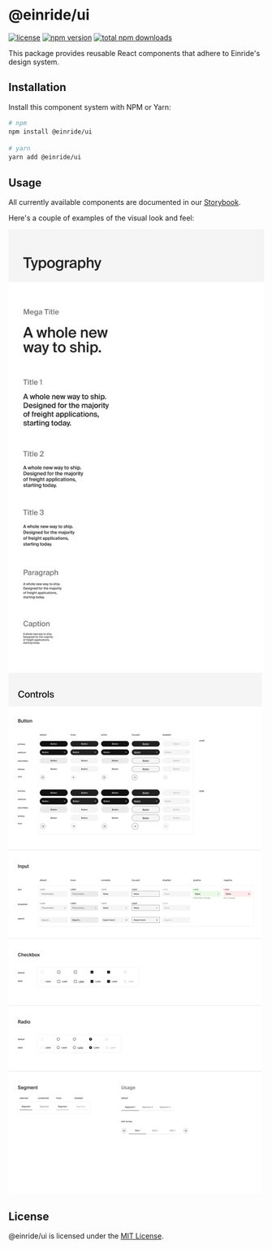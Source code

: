 # @einride/ui

[![license](https://img.shields.io/npm/l/@einride/ui.svg)](https://github.com/einride/ui/blob/master/LICENSE) [![npm version](https://img.shields.io/npm/v/@einride/ui.svg)](https://www.npmjs.com/package/@einride/ui) [![total npm downloads](https://img.shields.io/npm/dt/@einride/ui.svg)](https://www.npmjs.com/package/@einride/ui)

This package provides reusable React components that adhere to Einride's design system.

## Installation

Install this component system with NPM or Yarn:

```bash
# npm
npm install @einride/ui

# yarn
yarn add @einride/ui
```

## Usage

All currently available components are documented in our [Storybook](https://master--606dcc0a2208ee00215fb2d9.chromatic.com/).

Here's a couple of examples of the visual look and feel:

![A sneak peak on design system typography](./sneakpeak-typography.jpg)
![A sneak peak on design system typography](./sneakpeak-controls.jpg)

## License

@einride/ui is licensed under the [MIT License](LICENSE).
